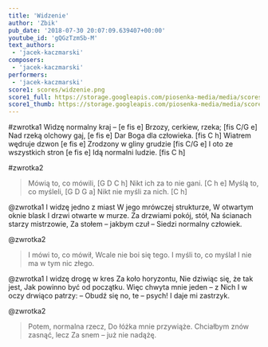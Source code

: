 ```yaml
---
title: 'Widzenie'
author: 'Zbik'
pub_date: '2018-07-30 20:07:09.639407+00:00'
youtube_id: 'gQGzTzmSb-M'
text_authors:
 - 'jacek-kaczmarski'
composers:
 - 'jacek-kaczmarski'
performers:
 - 'jacek-kaczmarski'
score1: scores/widzenie.png
score1_full: https://storage.googleapis.com/piosenka-media/media/scores/widzenie.png
score1_thumb: https://storage.googleapis.com/piosenka-media/media/scores/widzenie.png.180x0_q85_upscale.png
---
```


#zwrotka1
Widzę normalny kraj – [e fis e]
Brzozy, cerkiew, rzeka; [fis C/G e]
Nad rzeką olchowy gaj, [e fis e]
Dar Boga dla człowieka. [fis C h]
Wiatrem wędruje dzwon [e fis e]
Zrodzony w gliny grudzie [fis C/G e]
I oto ze wszystkich stron [e fis e]
Idą normalni ludzie. [fis C h]

#zwrotka2
>Mówią to, co mówili, [G D C h]
>Nikt ich za to nie gani. [C h e]
>Myślą to, co myśleli, [G D G a]
>Nikt nie myśli za nich. [C h]

@zwrotka1
I widzę jedno z miast
W jego mrówczej strukturze,
W otwartym oknie blask
I drzwi otwarte w murze.
Za drzwiami pokój, stół,
Na ścianach starzy mistrzowie,
Za stołem – jakbym czuł –
Siedzi normalny człowiek.

@zwrotka2
>I mówi to, co mówił,
>Wcale nie boi się tego.
>I myśli to, co myślał
>I nie ma w tym nic złego.

@zwrotka1
I widzę drogę w kres
Za koło horyzontu,
Nie dziwiąc się, że tak jest,
Jak powinno być od początku.
Więc chwyta mnie jeden – z Nich
I w oczy drwiąco patrzy:
– Obudź się no, te – psych!
I daje mi zastrzyk.

@zwrotka2
>Potem, normalna rzecz,
>Do łóżka mnie przywiąże.
>Chciałbym znów zasnąć, lecz
>Za snem – już nie nadążę.